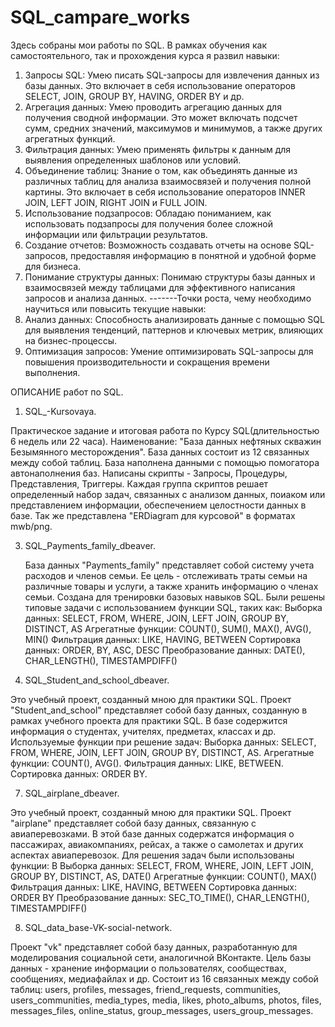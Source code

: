 # SQL_campare_works
Здесь собраны мои работы по SQL. В рамках обучения как самостоятельного, так и прохождения курса я развил навыки:
1. Запросы SQL: Умею писать SQL-запросы для извлечения данных из базы данных. Это включает в себя использование операторов SELECT, JOIN, GROUP BY, HAVING, ORDER BY и др.
2. Агрегация данных: Умею проводить агрегацию данных для получения сводной информации. Это может включать подсчет сумм, средних значений, максимумов и минимумов, а также других агрегатных функций.
3. Фильтрация данных: Умею применять фильтры к данным для выявления определенных шаблонов или условий.
4. Объединение таблиц: Знание о том, как объединять данные из различных таблиц для анализа взаимосвязей и получения полной картины. Это включает в себя использование операторов INNER JOIN, LEFT JOIN, RIGHT JOIN и FULL JOIN.
5. Использование подзапросов: Обладаю пониманием, как использовать подзапросы для получения более сложной информации или фильтрации результатов.
6. Создание отчетов: Возможность создавать отчеты на основе SQL-запросов, предоставляя информацию в понятной и удобной форме для бизнеса.
7. Понимание структуры данных: Понимаю структуры базы данных и взаимосвязей между таблицами для эффективного написания запросов и анализа данных.
-------Точки роста, чему необходимо научиться или повысить текущие навыки:
8. Анализ данных: Способность анализировать данные с помощью SQL для выявления тенденций, паттернов и ключевых метрик, влияющих на бизнес-процессы.
9. Оптимизация запросов: Умение оптимизировать SQL-запросы для повышения производительности и сокращения времени выполнения.


ОПИСАНИЕ работ по SQL.
1. SQL_-Kursovaya.

  Практическое задание и итоговая работа по Курсу SQL(длительностью 6 недель или 22 часа).
  Наименование: "База данных нефтяных скважин Безымянного месторождения".
  База данных состоит из 12 связанных между собой таблиц.
  База наполнена данными с помощью помогатора автонаполнения баз.
  Написаны скрипты - Запросы, Процедуры, Представления, Триггеры.
  Каждая группа скриптов решает определенный набор задач, связанных с анализом данных, поиаком или представлением информации, обеспечением целостности данных в базе.
  Так же представлена "ERDiagram для курсовой" в форматах mwb/png.

3. SQL_Payments_family_dbeaver.

   База данных "Payments_family" представляет собой систему учета расходов и членов семьи.
   Ее цель - отслеживать траты семьи на различные товары и услуги, а также хранить информацию о членах семьи.
   Создана для тренировки базовых навыков SQL. Были решены типовые задачи с использованием функции SQL, таких как:
Выборка данных: SELECT, FROM, WHERE, JOIN, LEFT JOIN, GROUP BY, DISTINCT, AS
Агрегатные функции: COUNT(), SUM(), MAX(), AVG(), MIN()
Фильтрация данных: LIKE, HAVING, BETWEEN
Сортировка данных: ORDER, BY, ASC, DESC
Преобразование данных: DATE(), CHAR_LENGTH(), TIMESTAMPDIFF()

5. SQL_Student_and_school_dbeaver.

  Это учебный проект, созданный мною для практики SQL. Проект "Student_and_school" представляет собой базу данных, созданную в рамках учебного проекта для практики SQL. В базе содержится информация о студентах, учителях, предметах, классах и др.
  Используемые функции при решение задач:
Выборка данных: SELECT, FROM, WHERE, JOIN, LEFT JOIN, GROUP BY, DISTINCT, AS.
Агрегатные функции: COUNT(), AVG().
Фильтрация данных: LIKE, BETWEEN.
Сортировка данных: ORDER BY.

7. SQL_airplane_dbeaver.
 
  Это учебный проект, созданный мною для практики SQL.
  Проект "airplane" представляет собой базу данных, связанную с авиаперевозками. В этой базе данных содержатся информация о пассажирах, авиакомпаниях, рейсах, а также о самолетах и других аспектах авиаперевозок.
  Для решения задач были использованы функции: В
Выборка данных: SELECT, FROM, WHERE, JOIN, LEFT JOIN, GROUP BY, DISTINCT, AS, DATE()
Агрегатные функции: COUNT(), MAX()
Фильтрация данных: LIKE, HAVING, BETWEEN
Сортировка данных: ORDER BY
Преобразование данных: SEC_TO_TIME(), CHAR_LENGTH(), TIMESTAMPDIFF()

8. SQL_data_base-VK-social-network.

Проект "vk" представляет собой базу данных, разработанную для моделирования социальной сети, аналогичной ВКонтакте.
Цель базы данных - хранение информации о пользователях, сообществах, сообщениях, медиафайлах и др.
Состоит из 16 связанных между собой таблиц: users, profiles, messages, friend_requests, communities, users_communities, media_types, media, likes, photo_albums, photos, files, messages_files, online_status, group_messages, users_group_messages.
